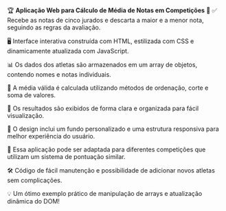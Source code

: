 🏆 **Aplicação Web para Cálculo de Média de Notas em Competições** 🏅
✅ Recebe as notas de cinco jurados e descarta a maior e a menor nota, seguindo as regras da avaliação.

🖥️ Interface interativa construída com HTML, estilizada com CSS e dinamicamente atualizada com JavaScript.

📊 Os dados dos atletas são armazenados em um array de objetos, contendo nomes e notas individuais.

📌 A média válida é calculada utilizando métodos de ordenação, corte e soma de valores.

📢 Os resultados são exibidos de forma clara e organizada para fácil visualização.

🎨 O design inclui um fundo personalizado e uma estrutura responsiva para melhor experiência do usuário.

🔄 Essa aplicação pode ser adaptada para diferentes competições que utilizam um sistema de pontuação similar.

🛠️ Código de fácil manutenção e possibilidade de adicionar novos atletas sem complicações.

💡 Um ótimo exemplo prático de manipulação de arrays e atualização dinâmica do DOM!


